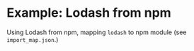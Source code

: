 # Example: Lodash from npm

Using Lodash from npm, mapping `lodash` to npm module (see `import_map.json`.)
